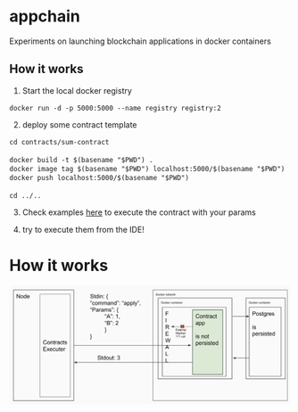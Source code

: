 # appchain

Experiments on launching blockchain applications in docker containers

## How it works

1. Start the local docker registry
```
docker run -d -p 5000:5000 --name registry registry:2
```

2. deploy some contract template

```
cd contracts/sum-contract

docker build -t $(basename "$PWD") .
docker image tag $(basename "$PWD") localhost:5000/$(basename "$PWD")
docker push localhost:5000/$(basename "$PWD")

cd ../..
```

3. Check examples [here](https://github.com/Tolsi/appchain/blob/master/src/test/scala/ru/tolsi/appchain/) to execute the contract with your params

4. try to execute them from the IDE!

# How it works

![Architecture Scheme](docs/call_scheme.png)
